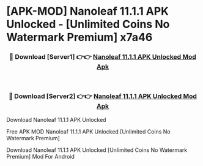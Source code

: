 # [APK-MOD] Nanoleaf 11.1.1 APK Unlocked - [Unlimited Coins No Watermark Premium] x7a46



<div align="center">
<h3>🔴 Download [Server1] 👉👉 <a href="https://momento.my/?title=Nanoleaf_11.1.1_APK_Unlocked">Nanoleaf 11.1.1 APK Unlocked Mod Apk</a></h3><br>

<h3>🔴 Download [Server2] 👉👉 <a href="https://momento.my/?title=Nanoleaf_11.1.1_APK_Unlocked">Nanoleaf 11.1.1 APK Unlocked Mod Apk</a></h3>
</div>



Download Nanoleaf 11.1.1 APK Unlocked 

Free APK MOD Nanoleaf 11.1.1 APK Unlocked [Unlimited Coins No Watermark Premium]

Download Nanoleaf 11.1.1 APK Unlocked [Unlimited Coins No Watermark Premium] Mod For Android
